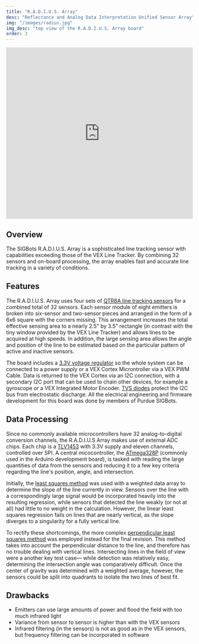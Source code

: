 ```yaml
---
title: "R.A.D.I.U.S. Array"
desc: "Reflectance and Analog Data Interpretation Unified Sensor Array"
img: "/images/radius.jpg"
img_desc: "top view of the R.A.D.I.U.S. Array board"
order: 3
---
```


<iframe width="100%" height="461" src="https://www.youtube.com/embed/WLyXgygtGUg" frameborder="0" allow="autoplay; encrypted-media" allowfullscreen></iframe>

## Overview
The SIGBots R.A.D.I.U.S. Array is a sophisticated line tracking sensor with capabilities exceeding those of the VEX Line Tracker. By combining 32 sensors and on-board processing, the array enables fast and accurate line tracking in a variety of conditions.

## Features
The R.A.D.I.U.S. Array uses four sets of [QTR8A line tracking sensors](https://www.pololu.com/product/960) for a combined total of 32 sensors. Each sensor module of eight emitters is broken into six-sensor and two-sensor pieces and arranged in the form of a 6x6 square with the corners missing. This arrangement increases the total effective sensing area to a nearly 2.5" by 3.5" rectangle (in contrast with the tiny window provided by the VEX Line Tracker) and allows lines to be acquired at high speeds. In addition, the large sensing area allows the angle and position of the line to be estimated based on the particular pattern of active and inactive sensors.

The board includes a [3.3V voltage regulator](http://www.ti.com/product/lm2937) so the whole system can be connected to a power supply or a VEX Cortex Microntroller via a VEX PWM Cable. Data is returned to the VEX Cortex via an I2C connection, with a secondary I2C port that can be used to chain other devices, for example a gyroscope or a VEX Integrated Motor Encoder. [TVS diodes](http://www.vishay.com/docs/85809/gl05t.pdf) protect the I2C bus from electrostatic discharge. All the electrical engineering and firmware development for this board was done by members of Purdue SIGBots.

## Data Processing
Since no commonly available microcontrollers have 32 analog-to-digital conversion channels, the R.A.D.I.U.S Array makes use of external ADC chips. Each chip is a [TLV1453](http://www.ti.com/product/tlv1543) with 3.3V supply and eleven channels, controlled over SPI. A central micocontroller, the [ATmega328P](http://www.atmel.com/devices/atmega328p.aspx) (commonly used in the Arduino development board), is tasked with reading the large quantities of data from the sensors and reducing it to a few key criteria regarding the line's position, angle, and intersection.

Initially, the [least squares method](http://mathworld.wolfram.com/LeastSquaresFitting.html) was used with a weighted data array to determine the slope of the line currently in view. Sensors over the line with a correspondingly large signal would be incorporated heavily into the resulting regression, while sensors that detected the line weakly (or not at all) had little to no weight in the calculation. However, the linear least squares regression fails on lines that are nearly vertical, as the slope diverges to a singularity for a fully vertical line.

To rectify these shortcomings, the more complex [perpendicular least squares method](http://mathworld.wolfram.com/LeastSquaresFittingPerpendicularOffsets.html) was employed instead for the final revision. This method takes into account the perpendicular distance to the line, and therefore has no trouble dealing with vertical lines. Intersecting lines in the field of view were a another key test case&mdash; while detection was relatively easy, determining the intersection angle was comparatively difficult. Once the center of gravity was determined with a weighted average, however, the sensors could be split into quadrants to isolate the two lines of best fit.

## Drawbacks
- Emitters can use large amounts of power and flood the field with too much infrared light
- Variance from sensor to sensor is higher than with the VEX sensors
- Infrared filtering (in the sensors) is not as good as in the VEX sensors, but frequency filtering can be incorporated in software
